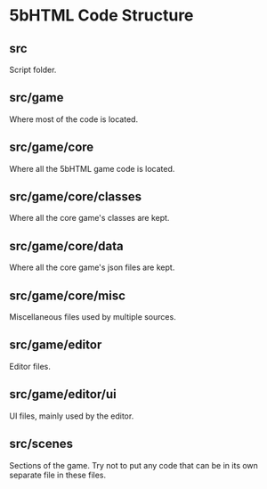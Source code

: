 # 5bHTML Code Structure

## src

Script folder.

## src/game

Where most of the code is located.

## src/game/core

Where all the 5bHTML game code is located.

## src/game/core/classes

Where all the core game's classes are kept.

## src/game/core/data

Where all the core game's json files are kept.

## src/game/core/misc

Miscellaneous files used by multiple sources.

## src/game/editor

Editor files.

## src/game/editor/ui

UI files, mainly used by the editor.

## src/scenes

Sections of the game. Try not to put any code that can be in its own separate file in these files.
